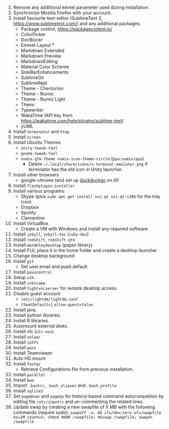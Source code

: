 1. Remove any additional kernel parameter used during installation.
2. Synchronize Mozilla Firefox with your account.
3. Install favourite text-editor (SublimeText 3, https://www.sublimetext.com/) and any additional packages.
	* Package control, https://packagecontrol.io/
	* ColorPicker
	* DocBlockr
	* Emmet
   Layout * 
	* Markdown Extended
	* Markdown Preview
	* MarkdownEditing
    * Material Color Scheme
    * SideBarEnhancements
    * SublimeGit
    * SublimeRepl
    * Theme - Chenturion
    * Theme - Numix
    * Theme - Numix Light
    * Themr
    * Typewriter
    * WakaTime (API key from https://wakatime.com/help/plugins/sublime-text)
    * yUML
4. Install `terminator` and `htop`
5. Install `screen`
6. Install Ubuntu Themes
    * `unity-tweak-tool`
    * `gnome-tweak-tool`
    * `numix-gtk-theme numix-icon-theme-circle` (`ppa:numix/ppa`)
        - Delete `~/.local/share/icons/x-terminal-emulator.png` if terminator has the old icon in Unity launcher.
5. Install other browsers
    * google-chrome (and set up <u>duckduckgo</u> on it!)
6. Install `flashplugin-installer`
7. Install various programs:
    * Skype (plus `sudo apt-get install sni-qt sni-qt:i386` for the tray icon)
    * Dropbox
    * Spotify
    * Clementine
8. Install VirtualBox
    * Create a VM with Windows and install any required software
9. Install `jekyll`, `jekyll-toc` (`ruby-dev`)
10. Install `redshift`, `redshift-gtk`
11. Install `mendeleydesktop` (paper library)
12. Install FIJI, place it in the home folder and create a desktop launcher
13. Change desktop background
14. Install `git` 
    * Set user.email and push.default
15. Install `pavucontrol` 
16. Setup `ssh`.
17. Install `inkscape`.
18. Install `tightvncserver` for remote desktop access.
19. Disable guest account.
    * `/etc/lightdm/lightdm.conf`
    * `[SeatDefaults]`  `allow-guest=false`
20. Install java.
21. Install python libraries.
22. Install R libraries.
23. Automount external disks.
24. Install vlc (`vlc-nox`).
25. Install `solaar`
26. Install `sshfs`
27. Install `pass` 
28. Install Teamviewer
29. Auto HD mount
30. Install `fastqc`
    * Retrieve Configurations file from previous installation.
31. Install `parallel` 
32. Install `bwa` 
33. Import `.bashrc`, `.bash_aliases` and `.bash_profile`
34. Install `sqlite3`
35. Set `pageDown` and `pageUp` for history-based command autocompletion by editing file `/etc/inputrc` and un-commenting the related lines.
36. Update swap by creating a new swapfile of X MB with the following commands (require sudo): `swapoff -a; dd if=/dev/zero of=/swapfile bs=1M count=X; chmod 0600 /swapfile; mkswap /swapfile; swapon /swapfile`
